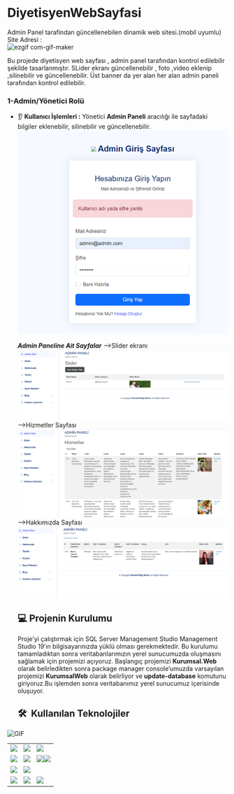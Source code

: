 # DiyetisyenWebSayfasi
Admin Panel tarafindan güncellenebilen dinamik web sitesi.(mobil uyumlu)
<br>
Site Adresi : 
<br>
![ezgif com-gif-maker](https://github.com/enmertkaya/DiyetisyenWebSayfasi/assets/151652097/211776a6-2fbf-44ff-947f-0e07c9dad96e)

Bu projede diyetisyen web sayfası , admin panel tarafından kontrol edilebilir şekilde tasarlanmıştır. SLider ekranı güncellenebilir , foto ,video eklenip ,silinebilir ve güncellenebilir.
Üst banner da yer alan her alan admin paneli tarafından kontrol edilebilir. 

### 1-Admin/Yönetici Rolü 

* :ear: ​**Kullanıcı İşlemleri :** Yönetici **Admin Paneli** aracılığı ile  sayfadaki bilgiler eklenebilir, silinebilir ve güncellenebilir.
  ![](image/admingiris.png)

  ***Admin Paneline Ait Sayfalar***
  -->Slider ekranı
  <br>
  ![](image/SliderEkrani.png)
  -->Hizmetler Sayfası
  <br>
  ![](image/Hizmetler.png)
  -->Hakkımızda Sayfası
  <br>
  ![](image/Hakkimizda.png)

    ## :computer: Projenin Kurulumu

   Proje’yi çalıştırmak için SQL Server Management Studio Management Studio 19’ın bilgisayarınızda yüklü olması gerekmektedir. Bu kurulumu tamamladıktan sonra veritabanlarımızın yerel sunucumuzda oluşmasını sağlamak için projemizi açıyoruz. Başlangıç projemizi **Kurumsal.Web** olarak belirledikten sonra package manager console’umuzda varsayılan projemizi **KurumsalWeb** olarak belirliyor ve **update-database** komutunu giriyoruz.Bu işlemden sonra veritabanımız yerel sunucumuz içerisinde oluşuyor.

  <h2> 🛠 &nbsp;Kullanılan Teknolojiler</h2>

<img alt="GIF" src="https://i.pinimg.com/originals/e4/26/70/e426702edf874b181aced1e2fa5c6cde.gif" />

<table style"float:right;">
  <tr>
    <td><img src="https://img.shields.io/badge/-JavaScript-black?style=flat&logo=javascript"/></td>
    <td><img src="https://img.shields.io/badge/-HTML5-E34F26?style=flat&logo=html5&logoColor=white"></td>
    <td><img src="https://img.shields.io/badge/-Identity-5C2D91?style=flat&logo=.net&logoColor=white"/></td>
  </tr>
  <tr>
    <td><img src="https://img.shields.io/badge/-FluentValidation-CC2927?style=flat-square&logo=.net&logoColor=ffffff"/></td>
    <td><img src="https://img.shields.io/badge/-AutoMapper-5C2D91?style=flat&logo=.net&logoColor=white"/</td>
    <td><img src="https://img.shields.io/badge/-EntityFramework-5C2D91?style=flat&logo=.net&logoColor=white"/><img src="https://img.shields.io/badge/-ASP.NET-5C2D91?style=flat&logo=.net&logoColor=white"/></td>
  </tr>
  <tr>
    <td> <img src="https://img.shields.io/badge/-Git-black?style=flat&logo=git"/></td>
    <td><img src="https://img.shields.io/badge/-json-02569B?style=flat&logo=json"/></td>
  </tr>
  <tr>
    <td><img src="https://img.shields.io/badge/-Bootstrap-563D7C?style=flat&logo=bootstrap"/></td>
 		<td><img src="https://img.shields.io/badge/-CSS3-1572B6?style=flat&logo=css3"/></td>
    <td><img src="https://img.shields.io/badge/-Sql%20Server-CC2927?style=flat-square&logo=microsoft-sql-server&logoColor=ffffff"/></td>
  </tr>
</table>
